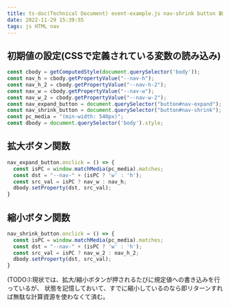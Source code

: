 ```yaml
---
title: ts-doc(Technical Document) event-example.js nav-shrink button 新設
date: 2022-11-29 15:39:55
tags: js HTML nav
---
```

## 初期値の設定(CSSで定義されている変数の読み込み)
``` js
const cbody = getComputedStyle(document.querySelector('body'));
const nav_h = cbody.getPropertyValue("--nav-h");
const nav_h_2 = cbody.getPropertyValue("--nav-h-2");
const nav_w = cbody.getPropertyValue("--nav-w");
const nav_w_2 = cbody.getPropertyValue("--nav-w-2");
const nav_expand_button = document.querySelector("button#nav-expand");
const nav_shrink_button = document.querySelector("button#nav-shrink");
const pc_media = "(min-width: 540px)";
const dbody = document.querySelector('body').style;
```
## 拡大ボタン関数
``` js
nav_expand_button.onclick = () => {
  const isPC = window.matchMedia(pc_media).matches;
  const dst = "--nav-" + (isPC ? 'w' : 'h');
  const src_val = isPC ? nav_w : nav_h;
  dbody.setProperty(dst, src_val);
}
```
## 縮小ボタン関数
``` js
nav_shrink_button.onclick = () => {
  const isPC = window.matchMedia(pc_media).matches;
  const dst = "--nav-" + (isPC ? 'w' : 'h');
  const src_val = isPC ? nav_w_2 : nav_h_2;
  dbody.setProperty(dst, src_val);
}
```
(TODO:):現状では、拡大/縮小ボタンが押されるたびに規定値への書き込みを行っているが、 状態を記憶しておいて、すでに縮小しているのなら即リターンすれば無駄な計算資源を使わなくて済む。